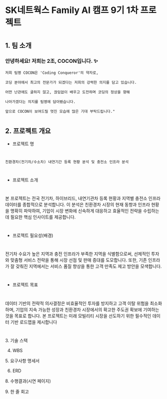 

# SK네트웍스 Family AI 캠프 9기 1차 프로젝트

#

## 1. 팀 소개

 ### 안녕하세요! 저희는 2조, COCON입니다. ✨

    저희 팀명 COCON은 'Coding Conqueror'의 약자로, 

    코딩 분야에서 최고의 전문가가 되겠다는 저희의 강력한 의지를 담고 있습니다. 

    어떤 난관에도 굴하지 않고, 끊임없이 배우고 도전하며 코딩의 정상을 향해
  
    나아가겠다는 의지를 팀명에 담아봤습니다.

    앞으로 COCON이 보여드릴 멋진 모습에 많은 기대 부탁드립니다."
#
## 2. 프로젝트 개요


 - 프로젝트 명
#
    친환경차(전기차/수소차) 내연기간 등록 현황 분석 및 충전소 인프라 분석

#
 - 프로젝트 소개
#
   본 프로젝트는 전국 전기차, 하이브리드, 내연기관차 등록 현황과 지역별 충전소 인프라 데이터를 종합적으로 분석합니다. 
   이 분석은 친환경차 시장의 현재 동향과 인프라 현황을 명확히 파악하여, 기업이 시장 변화에 신속하게 대응하고 
   효율적인 전략을 수립하는 데 필요한 핵심 인사이트를 제공합니다.
#
 - 프로젝트 필요성(배경)
#
   전기차 수요가 높은 지역과 충전 인프라가 부족한 지역을 식별함으로써, 선제적인 투자와 맞춤형 서비스 전략을 통해 
   시장 선점 및 판매 증대를 도모합니다. 
   또한, 기존 인프라가 잘 갖춰진 지역에서는 서비스 품질 향상을 통한 고객 만족도 제고 방안을 모색합니다.
#
 - 프로젝트 목표
#
   데이터 기반의 전략적 의사결정은 비효율적인 투자를 방지하고 고객 이탈 위험을 최소화하며, 
   기업의 지속 가능한 성장과 친환경차 시장에서의 확고한 주도권 확보에 기여하는 것을 목표로 합니다. 
   본 프로젝트는 미래 모빌리티 시장을 선도하기 위한 필수적인 데이터 기반 로드맵을 제시합니다

#
3. 기술 스택

4. WBS

5. 요구사항 명세서

6. ERD

8. 수행결과(시연 페이지)

9. 한 줄 회고
